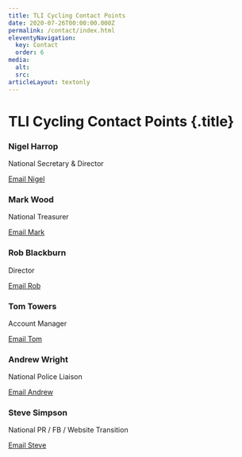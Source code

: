 ```yaml
---
title: TLI Cycling Contact Points
date: 2020-07-26T00:00:00.000Z
permalink: /contact/index.html
eleventyNavigation:
  key: Contact
  order: 6
media:
  alt:
  src:
articleLayout: textonly
---
```


# TLI Cycling Contact Points {.title}

<div class="mb-2 mt-2">
  <h3 class="subtitle mb-0">Nigel Harrop</h3>
  <p class="mb-025">National Secretary & Director</p>
  <a href="mailto:nigeljharrop@tlicycling.org.uk">Email Nigel</a>
</div>

<div class="mb-2">
  <h3 class="subtitle mb-0">Mark Wood</h3>
  <p class="mb-025">National Treasurer</p>
  <a href="mailto:markwood@tlicycling.org.uk">Email Mark</a>
</div>

<div class="mb-2">
  <h3 class="subtitle mb-0">Rob Blackburn</h3>
  <p class="mb-025">Director</p>
  <a href="mailto:robertblackburn@tlicycling.org.uk">Email Rob</a>
</div>

<div class="mb-2">
  <h3 class="subtitle mb-0">Tom Towers</h3>
  <p class="mb-025">Account Manager</p>
  <a href="mailto:tomtowers@tlicycling.org.uk">Email Tom</a>
</div>

<div class="mb-2">
  <h3 class="subtitle mb-0">Andrew Wright</h3>
  <p class="mb-025">National Police Liaison</p>
  <a href="mailto:andrewwright@tlicycling.org.uk">Email Andrew</a>
</div>

<div class="mb-2">
  <h3 class="subtitle mb-0">Steve Simpson</h3>
  <p class="mb-025">National PR / FB / Website Transition</p>
  <a href="mailto:stevesimpson@tlicycling.org.uk">Email Steve</a>
</div>

